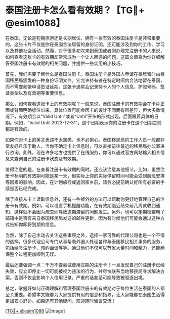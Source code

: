 # 泰国注册卡怎么看有效期？【TG💪+ @esim1088】

在泰国，无论是短期旅游还是长期居住，拥有一张有效的泰国注册卡是非常重要的。这张卡片不仅是你在泰国合法居留的身份证明，还可能涉及到你的工作、学习以及其他社会活动。然而，对于很多初次来到泰国或者刚办理完注册卡的人来说，如何查看这张卡的有效期却常常成为一个让人困惑的问题。这篇文章将为你详细解答泰国注册卡有效期的相关问题，并提供一些实用的小技巧。

首先，我们需要了解什么是泰国注册卡。泰国注册卡是外国人申请在泰居留时由泰国移民局颁发的一种身份证明文件。它允许持有者在特定时间内合法地留在泰国，而不需要频繁申请签证延期。这张卡通常会记录持卡人的个人信息、护照号码、签证类型以及有效期等重要信息。

那么，如何查看这张卡上的有效期呢？一般来说，泰国注册卡的有效期会在卡片正面或背面明确标注出来。具体位置可能会因卡的设计不同而有所差异，但大多数情况下，有效期会以“Valid Until”或者“Until”开头的形式出现，后面跟着具体的日期。例如，“Valid Until 2023-12-31”。这个日期表示你的注册卡在这个日期之前都是有效的。

如果你对卡上的英文表述不太熟悉，也不必担心。泰国移民局的工作人员一般都非常友好且乐于助人，当你不确定卡上信息时，可以直接前往最近的移民局办公室进行咨询。此外，现在许多地方也提供了在线服务，你可以通过官方网站输入相关信息来查询自己的注册卡状态及有效期。

值得注意的是，在查看注册卡有效期的同时，还应该注意其他细节。比如，虽然注册卡标明的有效期可能是某一天，但实际上你的实际停留时间可能会受到航班安排等因素的影响。因此，在计划旅行或返回家乡前，请务必提前确认好所有必要的手续是否已经完成。

除了直接从卡上读取信息外，还有一些额外的方法可以帮助你更好地管理自己的注册卡有效期。例如，可以设置手机提醒功能，在有效期临近结束前几周就收到通知，这样就不会因为疏忽而导致逾期滞留的问题发生。另外，也可以定期检查电子邮箱中是否有来自泰国移民局发送的邮件更新，因为有时候他们可能会通过这种方式告知你即将到期的信息。

当然，除了自己主动去关注这些事项之外，选择一家可靠的代理公司也是一个不错的选择。很多代理公司专门从事帮助外国人处理各种与泰国移民相关事务的服务，包括续签注册卡、预约面谈等等。通过他们不仅可以节省大量时间和精力，还能确保整个过程更加顺利无误。

最后还要强调一点：千万不要尝试使用过期的注册卡！一旦发现自己的注册卡已经失效，应立即停止一切可能被视为违法的行为，并尽快联系当地移民局寻求解决方案。否则不仅会影响个人信用记录，严重的话甚至可能导致被驱逐出境。

总之，掌握好如何正确理解和管理泰国注册卡的有效期对于每位生活在泰国的人都至关重要。希望本文能够为大家提供有用的信息和指导，让大家能够在泰国生活得更加安心舒适。如果还有其他疑问，欢迎随时留言交流！

[[TG💪+ @esim1088](https://t.me/s/esim1088) ![Image](https://i.postimg.cc/4NQfJmqS/Snipaste-2025-05-13-00-14-12.png)]